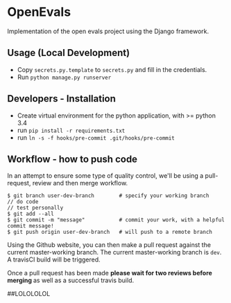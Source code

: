 # OpenEvals
Implementation of the open evals project using the Django framework.

## Usage (Local Development)
- Copy ```secrets.py.template``` to ```secrets.py``` and fill in the credentials.
- Run ```python manage.py runserver```

## Developers - Installation
- Create virtual environment for the python application, with >= python 3.4
- run `pip install -r requirements.txt`
- run `ln -s -f hooks/pre-commit .git/hooks/pre-commit`

## Workflow - how to push code

In an attempt to ensure some type of quality control, we'll be using a 
pull-request, review and then merge workflow. 


```
$ git branch user-dev-branch        # specify your working branch
// do code
// test personally
$ git add --all                     
$ git commit -m "message"           # commit your work, with a helpful commit message!
$ git push origin user-dev-branch   # will push to a remote branch
```

Using the Github website, you can then make a pull request against 
the current master-working branch. The current master-working branch is `dev`.
A travisCI build will be triggered. 

Once a pull request has been made <b> please wait for two reviews before merging </b> as well
as a successful travis build.

##LOLOLOLOL
